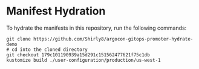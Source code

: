 # Manifest Hydration

To hydrate the manifests in this repository, run the following commands:

```shell
git clone https://github.com/Shirly8/argocon-gitops-promoter-hydrate-demo
# cd into the cloned directory
git checkout 179c101190939a15d291c151562477621f75c1db
kustomize build ./user-configuration/production/us-west-1
```

